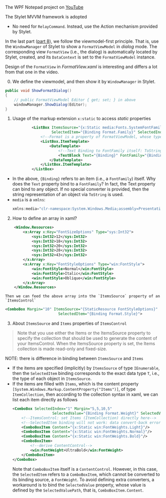 The WPF Notepad project on [YouTube](https://www.youtube.com/playlist?list=PLKShHgmYjjFz_oV5bfFn9Sqo7loki0nWL)

The Stylet MVVM framework is adopted
- No need for `RelayCommand`. Instead, use the Action mechanism provided by Stylet.


In the last part ([part 8]()), we follow the viewmodel-first principle. That is, use the `WindowManager` of Stylet to show a `FormatViewModel` in *dialog* mode. The corresponding view `FormatView` (i.e., the dialog) is automatically located by Stylet, created, and its `DataContext` is set to the `FormatViewModel` instance.

Design of the `FormatView`  in *FormatView.xaml* is interesting and differs a lot from that one in the video.

0. We define the viewmodel, and then show it by `WindowManager` in Stylet.
```csharp
public void ShowFormatDialog()
{
    // public FormatViewModel Editor { get; set; } in above
    windowManager.ShowDialog(Editor);
}
```

1. Usage of the markup extension `x:static` to access *static* properties
```xml
            <ListBox ItemsSource="{x:Static media:Fonts.SystemFontFamilies}" 
                     SelectedItem="{Binding Format.Family}" SelectedIndex="0">
                <!--Format is a property of FormatViewModel, whose type is FormatModel-->
                <ListBox.ItemTemplate>
                    <DataTemplate>
                        <!--Text Binding to FontFamily itself: ToString or Converter-->
                        <TextBlock Text="{Binding}" FontFamily="{Binding}"/>
                    </DataTemplate>
                </ListBox.ItemTemplate>
            </ListBox>
```
- In the above, `{Binding}` refers to an item (i.e., a `FontFamily`) itself. Why does the `Text` property bind to a `FontFamily`? In fact, the Text property can bind to any object. If no special converter is provided, then the string representation of an object via `ToString` is used.
- `media` is a `xmlns`:
    ```csharp
    xmlns:media="clr-namespace:System.Windows.Media;assembly=PresentationCore"
    ```

2. How to define an array in xaml?
```xml
    <Window.Resources>
        <x:Array x:Key="FontSizeOptions" Type="sys:Int32">
            <sys:Int32>12</sys:Int32>
            <sys:Int32>18</sys:Int32>
            <sys:Int32>20</sys:Int32>
            <sys:Int32>28</sys:Int32>
            <sys:Int32>43</sys:Int32>
        </x:Array>
        <x:Array x:Key="FontStyleOptions" Type="win:FontStyle">
            <win:FontStyle>Normal</win:FontStyle>
            <win:FontStyle>Italic</win:FontStyle>
            <win:FontStyle>Oblique</win:FontStyle>
        </x:Array>
    </Window.Resources>
```

    Then we can feed the above array into the `ItemsSource` property of an `ItemsControl`

```xml
<ComboBox Margin="10" ItemsSource="{StaticResource FontStyleOptions}"
                        SelectedItem="{Binding Format.Style}">
```

3. About `ItemsSource` and `Items` properties of `ItemsControl`
> Note that you use either the Items or the ItemsSource property to specify the collection that should be used to generate the content of your ItemsControl. When the ItemsSource property is set, the Items collection is made read-only and fixed-size.

NOTE: there is difference in binding between `ItemsSource` and `Items` 
- If the items are specified (implicitly) by `ItemsSource` of type `IEnumerable`, then the `SelectedItem` binding corresponds to the exact data type `T`, i.e., the type of each object in `ItemsSource`.
- If the items are filled with `Items`, which is the content property `[System.Windows.Markup.ContentProperty("Items")]`, of type `ItemCollection`, then according to the collection syntax in xaml, we can list each item directly as follows
    ```xml
    <ComboBox SelectedIndex="1" Margin="5,5,10,5"
                      SelectedValue="{Binding Format.Weight}" SelectedValuePath="Content">
        <!--ItemsControl: set Items (ItemCollection) directly here-->
        <!--SelectedItem binding will not work: data convert-back error-->
        <ComboBoxItem Content="{x:Static win:FontWeights.Light}"/>
        <ComboBoxItem Content="{x:Static win:FontWeights.Normal}"/>
        <ComboBoxItem Content="{x:Static win:FontWeights.Bold}"/>
        <ComboBoxItem>
            <!--derive ContentControl-->
            <win:FontWeight>UltraBold</win:FontWeight>
        </ComboBoxItem>
    </ComboBox>
    ```
    Note that `ComboBoxItem` itself is a `ContentControl`. However, in this case, the `SelectedItem` refers to a `ComboBoxItem`, which cannot be converted to its binding source, a `FontWeight`. To avoid defining extra converters, a workaround is to bind the `SelectedValue` property, whose value is defined by the `SelectedValuePath`, that is, `ComboBoxItem.Content`.
